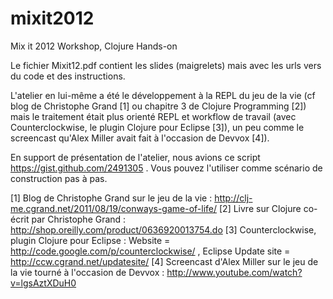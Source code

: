 mixit2012
=========

Mix it 2012 Workshop, Clojure Hands-on

Le fichier Mixit12.pdf contient les slides (maigrelets) mais avec les urls vers du code et des instructions.

L'atelier en lui-même a été le développement à la REPL du jeu de la vie (cf blog de Christophe Grand [1] ou chapitre 3 de Clojure Programming [2]) mais le traitement était plus orienté REPL et workflow de travail (avec Counterclockwise, le plugin Clojure pour Eclipse [3]), un peu comme le screencast qu'Alex Miller avait fait à l'occasion de Devvox [4]).

En support de présentation de l'atelier, nous avions ce script https://gist.github.com/2491305 . Vous pouvez l'utiliser comme scénario de construction pas à pas.
 
[1] Blog de Christophe Grand sur le jeu de la vie : http://clj-me.cgrand.net/2011/08/19/conways-game-of-life/
[2] Livre sur Clojure co-écrit par Christophe Grand : http://shop.oreilly.com/product/0636920013754.do
[3] Counterclockwise, plugin Clojure pour Eclipse : Website = http://code.google.com/p/counterclockwise/ , Eclipse Update site = http://ccw.cgrand.net/updatesite/
[4] Screencast d'Alex Miller sur le jeu de la vie tourné à l'occasion de Devvox : http://www.youtube.com/watch?v=lgsAztXDuH0